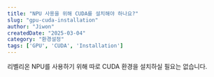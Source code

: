 ```yaml
---
title: "NPU 사용을 위해 CUDA를 설치해야 하나요?"
slug: "gpu-cuda-installation"
author: "Jiwon"
createdDate: "2025-03-04"
category: "환경설정"
tags: ['GPU', 'CUDA', 'Installation']
---
```

리벨리온 NPU를 사용하기 위해 따로 CUDA 환경을 설치하실 필요는 없습니다.

